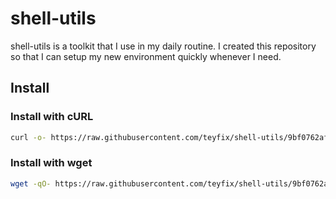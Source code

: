 # shell-utils

shell-utils is a toolkit that I use in my daily routine. I created this
repository so that I can setup my new environment quickly whenever I need.

## Install

### Install with cURL

```sh
curl -o- https://raw.githubusercontent.com/teyfix/shell-utils/9bf0762af754d374df015f9f4b300e44b430984c/install.sh | bash
```

### Install with wget

```sh
wget -qO- https://raw.githubusercontent.com/teyfix/shell-utils/9bf0762af754d374df015f9f4b300e44b430984c/install.sh | bash
```
